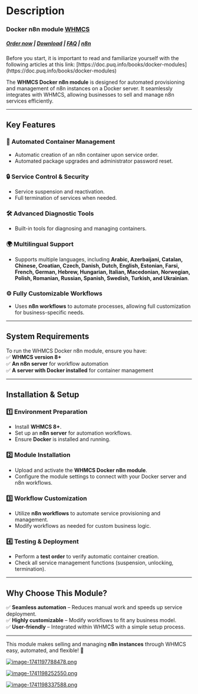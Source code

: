 # Description

### Docker n8n module **[WHMCS](https://puqcloud.com/link.php?id=77)** 

#####  [Order now](https://puqcloud.com/whmcs-module-docker-n8n.php) | [Download](https://download.puqcloud.com/WHMCS/servers/PUQ_WHMCS-Docker-n8n/) | [FAQ](https://faq.puqcloud.com/) | [n8n](https://puqcloud.com/link.php?id=117)

<p class="callout info">Before you start, it is important to read and familiarize yourself with the following articles at this link:  
[https://doc.puq.info/books/docker-modules](https://doc.puq.info/books/docker-modules)</p>

The **WHMCS Docker n8n module** is designed for automated provisioning and management of n8n instances on a Docker server. It seamlessly integrates with WHMCS, allowing businesses to sell and manage n8n services efficiently.

- - - - - -

## **Key Features**

### **🚀 Automated Container Management**

- Automatic creation of an n8n container upon service order.
- Automated package upgrades and administrator password reset.

### **🔒 Service Control &amp; Security**

- Service suspension and reactivation.
- Full termination of services when needed.

### **🛠️ Advanced Diagnostic Tools**

- Built-in tools for diagnosing and managing containers.

### **🌍 Multilingual Support**

- Supports multiple languages, including **Arabic, Azerbaijani, Catalan, Chinese, Croatian, Czech, Danish, Dutch, English, Estonian, Farsi, French, German, Hebrew, Hungarian, Italian, Macedonian, Norwegian, Polish, Romanian, Russian, Spanish, Swedish, Turkish, and Ukrainian**.

### **⚙️ Fully Customizable Workflows**

- Uses **n8n workflows** to automate processes, allowing full customization for business-specific needs.

- - - - - -

## **System Requirements**

To run the WHMCS Docker n8n module, ensure you have:  
✅ **WHMCS version 8+**  
✅ **An n8n server** for workflow automation  
✅ **A server with Docker installed** for container management

- - - - - -

## **Installation &amp; Setup**

### **1️⃣ Environment Preparation**

- Install **WHMCS 8+**.
- Set up an **n8n server** for automation workflows.
- Ensure **Docker** is installed and running.

### **2️⃣ Module Installation**

- Upload and activate the **WHMCS Docker n8n module**.
- Configure the module settings to connect with your Docker server and n8n workflows.

### **3️⃣ Workflow Customization**

- Utilize **n8n workflows** to automate service provisioning and management.
- Modify workflows as needed for custom business logic.

### **4️⃣ Testing &amp; Deployment**

- Perform a **test order** to verify automatic container creation.
- Check all service management functions (suspension, unlocking, termination).

- - - - - -

## **Why Choose This Module?**

✅ **Seamless automation** – Reduces manual work and speeds up service deployment.  
✅ **Highly customizable** – Modify workflows to fit any business model.  
✅ **User-friendly** – Integrated within WHMCS with a simple setup process.

- - - - - -

This module makes selling and managing **n8n instances** through WHMCS easy, automated, and flexible! 🚀

[![image-1741197788478.png](https://doc.puq.info/uploads/images/gallery/2025-03/scaled-1680-/image-1741197788478.png)](https://doc.puq.info/uploads/images/gallery/2025-03/image-1741197788478.png)

[![image-1741198252550.png](https://doc.puq.info/uploads/images/gallery/2025-03/scaled-1680-/image-1741198252550.png)](https://doc.puq.info/uploads/images/gallery/2025-03/image-1741198252550.png)

[![image-1741198337588.png](https://doc.puq.info/uploads/images/gallery/2025-03/scaled-1680-/image-1741198337588.png)](https://doc.puq.info/uploads/images/gallery/2025-03/image-1741198337588.png)